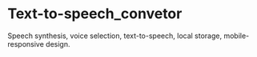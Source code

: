 # Text-to-speech_convetor
Speech synthesis, voice selection, text-to-speech, local storage, mobile-responsive design.
